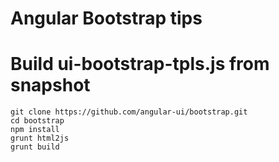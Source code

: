 # Angular Bootstrap tips

Build ui-bootstrap-tpls.js from snapshot
====
    git clone https://github.com/angular-ui/bootstrap.git
    cd bootstrap
    npm install
    grunt html2js
    grunt build
